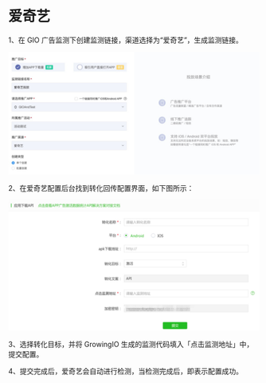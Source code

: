 # 爱奇艺

1、在 GIO 广告监测下创建监测链接，渠道选择为“爱奇艺”，生成监测链接。

![](../../.gitbook/assets/image%20%28344%29.png)

2、在爱奇艺配置后台找到转化回传配置界面，如下图所示：

![](../../.gitbook/assets/image%20%28213%29.png)

3、选择转化目标，并将 GrowingIO 生成的监测代码填入「点击监测地址」中，提交配置。

4、提交完成后，爱奇艺会自动进行检测，当检测完成后，即表示配置成功。

